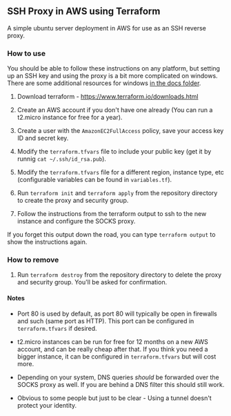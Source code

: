 ## SSH Proxy in AWS using Terraform

A simple ubuntu server deployment in AWS for use as an SSH reverse proxy.

### How to use

You should be able to follow these instructions on any platform, but setting up an SSH key and using the proxy is a bit more complicated on windows.  There are some additional resources for windows [in the docs folder](docs/WINDOWS.md).

1. Download terraform - https://www.terraform.io/downloads.html

1. Create an AWS account if you don't have one already (You can run a t2.micro instance
 for free for a year).

1. Create a user with the `AmazonEC2FullAccess` policy, save your access key ID and secret key.

1. Modify the `terraform.tfvars` file to include your public key (get it by runnig `cat ~/.ssh/id_rsa.pub`).

1. Modify the `terraform.tfvars` file for a different region, instance type, etc (configurable variables can be found in `variables.tf`).

1. Run `terraform init` and `terraform apply` from the repository directory to create the proxy and security group.

1. Follow the instructions from the terraform output to ssh to the new instance and configure the SOCKS proxy.

If you forget this output down the road, you can type `terraform output` to show the instructions again.

### How to remove

1. Run `terraform destroy` from the repository directory to delete the proxy and security group.  You'll be asked for confirmation.

#### Notes

* Port 80 is used by default, as port 80 will typically be open in firewalls and such (same port as HTTP). This port can be configured in `terraform.tfvars` if desired.

* t2.micro instances can be run for free for 12 months on a new AWS account, and can be really cheap after that.  If you think you need a bigger instance, it can be configured in `terraform.tfvars` but will cost more.

* Depending on your system, DNS queries _should_ be forwarded over the SOCKS proxy as well.  If you are behind a DNS filter this should still work.

* Obvious to some people but just to be clear - Using a tunnel doesn't protect your identity.
